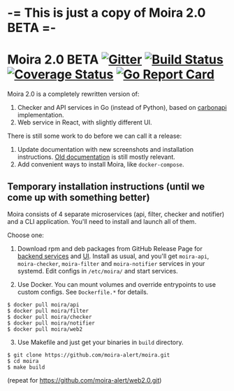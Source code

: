 # -= This is just a copy of Moira 2.0 BETA =-
#
# Moira 2.0 BETA [![Gitter](https://badges.gitter.im/Join%20Chat.svg)](https://gitter.im/moira-alert/moira?utm_source=badge&utm_medium=badge&utm_campaign=badge) [![Build Status](https://travis-ci.org/moira-alert/moira.svg?branch=master)](https://travis-ci.org/moira-alert/moira) [![Coverage Status](https://coveralls.io/repos/github/moira-alert/moira/badge.svg?branch=master)](https://coveralls.io/github/moira-alert/moira?branch=master) [![Go Report Card](https://goreportcard.com/badge/github.com/moira-alert/moira)](https://goreportcard.com/report/github.com/moira-alert/moira)

Moira 2.0 is a completely rewritten version of:

1. Checker and API services in Go (instead of Python), based on [carbonapi](https://github.com/go-graphite/carbonapi) implementation.
2. Web service in React, with slightly different UI.

There is still some work to do before we can call it a release:

1. Update documentation with new screenshots and installation instructions. [Old documentation](https://moira.readthedocs.io) is still mostly relevant.
2. Add convenient ways to install Moira, like `docker-compose`.


## Temporary installation instructions (until we come up with something better)

Moira consists of 4 separate microservices (api, filter, checker and notifier) and a CLI application.
You'll need to install and launch all of them.

Choose one:

1. Download rpm and deb packages from GitHub Release Page for [backend services](https://github.com/moira-alert/moira/releases/latest) and [UI](https://github.com/moira-alert/web2.0/releases/latest).
Install as usual, and you'll get `moira-api`, `moira-checker`, `moira-filter` and `moira-notifier` services in your systemd.
Edit configs in `/etc/moira/` and start services.

2. Use Docker. You can mount volumes and override entrypoints to use custom configs. See `Dockerfile.*` for details.
```
$ docker pull moira/api
$ docker pull moira/filter
$ docker pull moira/checker
$ docker pull moira/notifier
$ docker pull moira/web2
```

3. Use Makefile and just get your binaries in `build` directory.
```
$ git clone https://github.com/moira-alert/moira.git
$ cd moira
$ make build
```
(repeat for https://github.com/moira-alert/web2.0.git)

